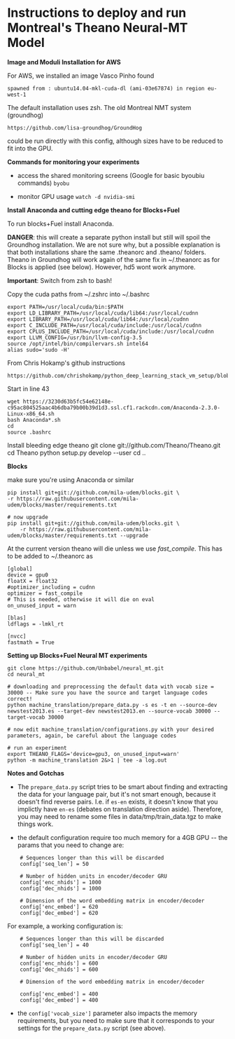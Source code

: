 # Instructions to deploy and run Montreal's Theano Neural-MT Model  

**Image and Moduli Installation for AWS**

For AWS, we installed an image Vasco Pinho found

    spawned from : ubuntu14.04-mkl-cuda-dl (ami-03e67874) in region eu-west-1 

The default installation uses zsh. The old Montreal NMT system (groundhog) 

    https://github.com/lisa-groundhog/GroundHog

could be run directly with this config, although sizes have to be reduced to fit
into the GPU.

**Commands for monitoring your experiments**

- access the shared monitoring screens (Google for basic byoubiu commands)
`byobu` 

- monitor GPU usage
`watch -d nvidia-smi`

**Install Anaconda and cutting edge theano for Blocks+Fuel**

To run blocks+Fuel install Anaconda. 

**DANGER**: this will create a separate python install but still will spoil the
Groundhog installation. We are not sure why, but a possible explanation is that
both installations share the same .theanorc and .theano/ folders. Theano in
Groundhog will work again of the same fix in ~/.theanorc as for Blocks is
applied (see below). However, hd5 wont work anymore.

**Important**: Switch from zsh to bash! 

Copy the cuda paths from ~/.zshrc into ~/.bashrc

    export PATH=/usr/local/cuda/bin:$PATH
    export LD_LIBRARY_PATH=/usr/local/cuda/lib64:/usr/local/cudnn
    export LIBRARY_PATH=/usr/local/cuda/lib64:/usr/local/cudnn
    export C_INCLUDE_PATH=/usr/local/cuda/include:/usr/local/cudnn
    export CPLUS_INCLUDE_PATH=/usr/local/cuda/include:/usr/local/cudnn
    export LLVM_CONFIG=/usr/bin/llvm-config-3.5
    source /opt/intel/bin/compilervars.sh intel64
    alias sudo='sudo -H'

From Chris Hokamp's github instructions

    https://github.com/chrishokamp/python_deep_learning_stack_vm_setup/blob/master/install_python_deep_learning_stack.sh

Start in line 43

    wget https://3230d63b5fc54e62148e-c95ac804525aac4b6dba79b00b39d1d3.ssl.cf1.rackcdn.com/Anaconda-2.3.0-Linux-x86_64.sh
    bash Anaconda*.sh
    cd
    source .bashrc

Install bleeding edge theano
    git clone git://github.com/Theano/Theano.git
    cd Theano
    python setup.py develop --user
    cd ..

**Blocks**

make sure you're using Anaconda or similar

    pip install git+git://github.com/mila-udem/blocks.git \
    -r https://raw.githubusercontent.com/mila-udem/blocks/master/requirements.txt

    # now upgrade
    pip install git+git://github.com/mila-udem/blocks.git \
        -r https://raw.githubusercontent.com/mila-udem/blocks/master/requirements.txt --upgrade

At the current version theano will die unless we use *fast_compile*. This has
to be added to ~/.theanorc as 

    [global]
    device = gpu0
    floatX = float32
    #optimizer_including = cudnn
    optimizer = fast_compile
    # This is needed, otherwise it will die on eval
    on_unused_input = warn
    
    [blas]
    ldflags = -lmkl_rt
    
    [nvcc]
    fastmath = True

**Setting up Blocks+Fuel Neural MT experiments**

```
git clone https://github.com/Unbabel/neural_mt.git
cd neural_mt

# downloading and preprocessing the default data with vocab size = 30000 -- Make sure you have the source and target language codes correct!
python machine_translation/prepare_data.py -s es -t en --source-dev newstest2013.es --target-dev newstest2013.en --source-vocab 30000 --target-vocab 30000

# now edit machine_translation/configurations.py with your desired parameters, again, be careful about the language codes

# run an experiment
export THEANO_FLAGS='device=gpu3, on_unused_input=warn'
python -m machine_translation 2&>1 | tee -a log.out 
```

**Notes and Gotchas**
- The `prepare_data.py` script tries to be smart about finding and extracting the data for your language pair, but it's not smart enough, because it doesn't find reverse pairs. I.e. if `es-en` exists, it doesn't know that you implictly have `en-es` (debates on translation direction aside). Therefore, you may need to rename some files in data/tmp/train_data.tgz to make things work.

- the default configuration require too much memory for a 4GB GPU -- the params that you need to change are: 
```
    # Sequences longer than this will be discarded
    config['seq_len'] = 50

    # Number of hidden units in encoder/decoder GRU
    config['enc_nhids'] = 1000
    config['dec_nhids'] = 1000

    # Dimension of the word embedding matrix in encoder/decoder
    config['enc_embed'] = 620
    config['dec_embed'] = 620

```

For example, a working configuration is:

```
    # Sequences longer than this will be discarded
    config['seq_len'] = 40

    # Number of hidden units in encoder/decoder GRU
    config['enc_nhids'] = 600
    config['dec_nhids'] = 600

    # Dimension of the word embedding matrix in encoder/decoder

    config['enc_embed'] = 400
    config['dec_embed'] = 400
```

- the `config['vocab_size']` parameter also impacts the memory requirements, but you need to make sure that it corresponds to your settings for the `prepare_data.py` script (see above).
